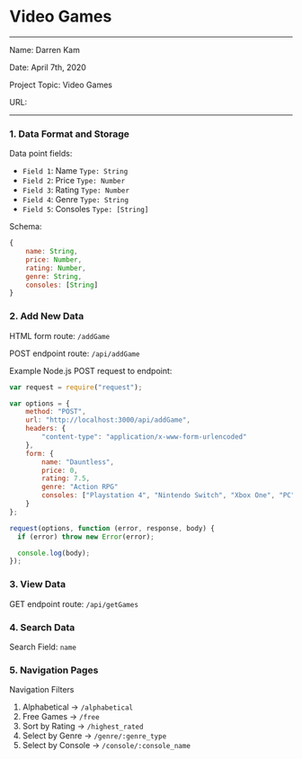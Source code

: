 
# Video Games

---

Name: Darren Kam

Date: April 7th, 2020

Project Topic: Video Games

URL: 

---


### 1. Data Format and Storage

Data point fields:
- `Field 1`: Name        `Type: String`
- `Field 2`: Price       `Type: Number`
- `Field 3`: Rating      `Type: Number`
- `Field 4`: Genre       `Type: String`
- `Field 5`: Consoles    `Type: [String]`


Schema: 
```javascript
{
    name: String,
    price: Number,
    rating: Number, 
    genre: String,
    consoles: [String]
}
```

### 2. Add New Data

HTML form route: `/addGame`

POST endpoint route: `/api/addGame`

Example Node.js POST request to endpoint: 
```javascript
var request = require("request");

var options = { 
    method: "POST",
    url: "http://localhost:3000/api/addGame",
    headers: { 
        "content-type": "application/x-www-form-urlencoded"
    },
    form: { 
        name: "Dauntless", 
        price: 0,
        rating: 7.5,
        genre: "Action RPG"
        consoles: ["Playstation 4", "Nintendo Switch", "Xbox One", "PC"]
    }
};

request(options, function (error, response, body) {
  if (error) throw new Error(error);

  console.log(body);
});
```

### 3. View Data

GET endpoint route: `/api/getGames`

### 4. Search Data

Search Field: `name`

### 5. Navigation Pages

Navigation Filters
1. Alphabetical -> `/alphabetical`
2. Free Games -> `/free`
3. Sort by Rating -> `/highest_rated`
4. Select by Genre -> `/genre/:genre_type`
5. Select by Console -> `/console/:console_name`
